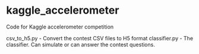 kaggle_accelerometer
====================

Code for Kaggle accelerometer competition 

csv_to_h5.py - Convert the contest CSV files to H5 format
classifier.py - The classifier.  Can simulate or can answer the contest questions.
